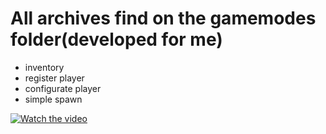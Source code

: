 # All archives find on the gamemodes folder(developed for me)
- inventory
- register player
- configurate player
- simple spawn

[![Watch the video](https://i.ytimg.com/an_webp/DDFaHRbid4c/mqdefault_6s.webp?du=3000&sqp=COGW-v4F&rs=AOn4CLBYF-2Mi2PPST_JXOSQFyaoBeyYbw)](https://youtu.be/DDFaHRbid4c)
